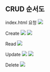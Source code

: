 ## CRUD 순서도
index.html 요청
<img src='https://user-images.githubusercontent.com/87258182/179981575-f33adff5-35ff-44de-91ac-c8fc4d161c2f.png'>

Create
<img src='https://user-images.githubusercontent.com/87258182/179980551-246c1c17-afab-491a-b6c6-2ff86edb0112.png'>
<img src='https://user-images.githubusercontent.com/87258182/179980837-00301e41-25d1-4f9e-a51a-578d8ec0e2cf.png'>

Read
<img src='https://user-images.githubusercontent.com/87258182/179980365-88fc084c-90c7-4c22-ad55-82d6534be2a2.png'>

Update
<img src='https://user-images.githubusercontent.com/87258182/179981208-f0bb7a7e-c1cb-43a8-a571-95a94537000a.png'>
<img src='https://user-images.githubusercontent.com/87258182/179981356-214203ab-8e51-402f-b665-6bb1e07c1783.png'>

Delete
<img src='https://user-images.githubusercontent.com/87258182/179981065-6e2f7000-3c2d-4f51-89f3-89aac0d0a925.png'>
